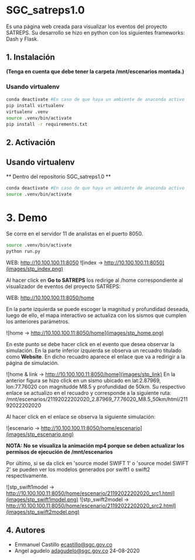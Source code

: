 # SGC_satreps1.0
Es una página web creada para visualizar los eventos del proyecto SATREPS. Su desarrollo se hizo en python con los siguientes frameworks: Dash y Flask.
## 1. Instalación 
**(Tenga en cuenta que debe tener la carpeta /mnt/escenarios montada.)**

<!---**SI ESTA EN analistas@10.100.100.11 NO ES NECESARIO HACER LA INSTALACIÓN. Pase a 2. Activación**. -->

<!---## Usando Anaconda 
```bash
conda env create -f venv_satreps.yml
conda activate venv_satreps
```-->

### Usando virtualenv
```bash
conda deactivate #En caso de que haya un ambiente de anaconda activo
pip install virtualenv
virtualenv .venv
source .venv/bin/activate
pip install -r requirements.txt
```

## 2. Activación 
<!---
## Usando Anaconda
```bash
conda activate venv_satreps
```-->

## Usando virtualenv
** Dentro del repositorio SGC_satreps1.0 **
```bash
conda deactivate #En caso de que haya un ambiente de anaconda activo
source .venv/bin/activate
```

# 3. Demo
Se corre en el servidor 11 de analistas en el puerto 8050.

~~~bash
source .venv/bin/activate
python run.py
~~~
WEB:   http://10.100.100.11:8050
![index -> http://10.100.100.11:8050](images/stp_index.png)

Al hacer click en **Go to SATREPS** los redirige al /home correspondiente al 
visualizador de eventos del proyecto SATREPS: 

WEB:   http://10.100.100.11:8050/home

En la parte izquierda se puede escoger la magnitud y profundidad deseada, luego de ello, el 
mapa interactivo se actualiza con los sismos que cumplen los anteriores parámetros. 

![home -> http://10.100.100.11:8050/home](images/stp_home.png)

En este punto se debe hacer click en el evento que desea observar la simulación. En la parte inferior
izquierda se observa un recuadro titulado como **Website**. En dicho recuadro aparece el enlace que va a redirigir a la página de simulación. 

![home & link -> http://10.100.100.11:8050/home](images/stp_link)
En la anterior figura se hizo click en un sismo ubicado en lat:2.87969, lon:77.76020 con magnitudde M8.5 y profundidad de 50km. Su respectivo enlace se actualizo en el recuadro y corresponde a la siguiente ruta: /mnt/escenarios/21192022202020_2.87969_77.76020_M8.5_50km/html/21192022202020

Al hacer click en el enlace se observa la siguiente simulación:

![escenario -> http://10.100.100.11:8050/home/escenario](images/stp_escenario.png)

**NOTA: No se visualiza la animación mp4 porque se deben actualizar los permisos de ejecución de /mnt/escenarios**

Por último, si se da click en 'source model SWIFT 1' o 'source model SWIFT 2' se pueden ver los modelos generados por swift1 o swift2 respectivamente.

![stp_swift1model -> http://10.100.100.11:8050/home/escenario/21192022202020_src1.html](images/stp_swift1model.png)
![stp_swift2model -> http://10.100.100.11:8050/home/escenario/21192022202020_src2.html](images/stp_swift2model.png)

## 4. Autores

- Emmanuel Castillo ecastillo@sgc.gov.co
- Angel agudelo adagudelo@sgc.gov.co
24-08-2020